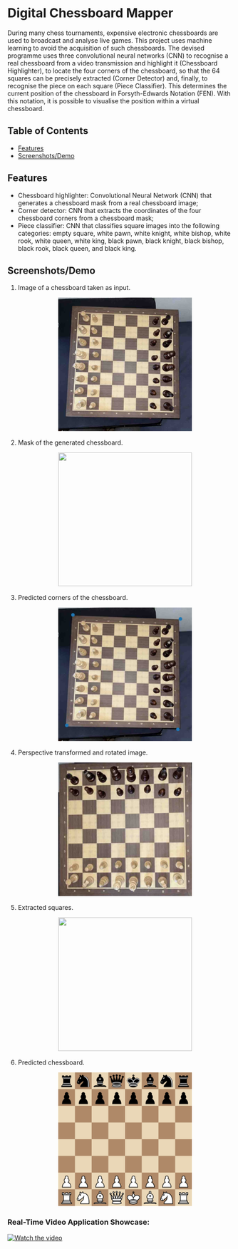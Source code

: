 # Digital Chessboard Mapper

During many chess tournaments, expensive electronic chessboards are used to broadcast and analyse live games. This project uses machine learning to avoid the acquisition
of such chessboards. The devised programme uses three convolutional neural networks (CNN) to recognise a real chessboard from a video transmission and highlight it (Chessboard Highlighter), to locate the four corners of the chessboard, so that the 64 squares can be precisely extracted (Corner Detector) and, finally, to recognise the piece on each square (Piece Classifier). This determines the current position of the chessboard in Forsyth-Edwards Notation (FEN). With this notation, it is possible to visualise the position within a virtual chessboard.

## Table of Contents

- [Features](#features)
- [Screenshots/Demo](#screenshots-demo)

## Features

- Chessboard highlighter: Convolutional Neural Network (CNN) that generates a chessboard mask from a real chessboard image;
- Corner detector: CNN that extracts the coordinates of the four chessboard corners from a chessboard mask;
- Piece classifier: CNN that classifies square images into the following categories: empty square, white pawn, white knight, white bishop, white rook, white queen, white king, black pawn, black knight, black bishop, black rook, black queen, and black king.

## Screenshots/Demo

1. Image of a chessboard taken as input.
   <center><img src="demo/demo_image.jpeg" width="300" height="300"></center>

3. Mask of the generated chessboard.
   <center><img src="demo/chessboard_mask.png" width="300" height="300"></center>

5. Predicted corners of the chessboard.
   <center><img src="demo/predicted_corners.png" width="300" height="300"></center>

7. Perspective transformed and rotated image.
   <center><img src="demo/rotated_transformed_image.png" width="300" height="300"></center>
   
9. Extracted squares.
    <center><img src="demo/extracteed_squares.png" width="300" height="300"></center>

11. Predicted chessboard.
    <center><img src="demo/predicted_chessboard.png" width="300" height="300"></center>

### Real-Time Video Application Showcase:
[![Watch the video](https://img.youtube.com/vi/ZVWDbiI0f2M/default.jpg)](https://youtu.be/ZVWDbiI0f2M)
